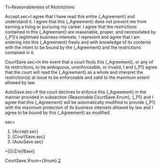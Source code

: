 Ti=Reasonableness of Restrictions

Accept.sec=I agree that I have read this entire {_Agreement} and understand it.  I agree that this {_Agreement} does not prevent me from earning a living or pursuing my career.  I agree that the restrictions contained in this {_Agreement} are reasonable, proper, and necessitated by {_P1}’s legitimate business interests.  I represent and agree that I am entering into this {_Agreement} freely and with knowledge of its contents with the intent to be bound by the {_Agreement} and the restrictions contained in it.

CourtSave.sec=In the event that a court finds this {_Agreement}, or any of its restrictions, to be ambiguous, unenforceable, or invalid, I and {_P1} agree that the court will read the {_Agreement} as a whole and interpret the restriction(s) at issue to be enforceable and valid to the maximum extent allowed by law.

AutoSave.sec=If the court declines to enforce this {_Agreement} in the manner provided in subsection {Reasonable.CourtSave.Xnum}, {_P1} and I agree that this {_Agreement} will be automatically modified to provide {_P1} with the maximum protection of its business interests allowed by law and I agree to be bound by this {_Agreement} as modified.

sec=<ol class="secs-and"><li>{Accept.sec}<li>{CourtSave.sec}<li>{AutoSave.sec}</ol>

=[G/Z/ol/Base]

CourtSave.Xnum={Xnum}.<a href="#Reasonable.CourtSave.sec" class="xref">2</a>

